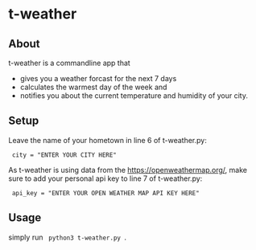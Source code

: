 # t-weather

## About

t-weather is a commandline app that 
- gives you a weather forcast for the next 7 days
- calculates the warmest day of the week and 
- notifies you about the current temperature and humidity of your city.

## Setup
Leave the name of your hometown in line 6 of t-weather.py:

<code> city 	= "ENTER YOUR CITY HERE"</code>

As t-weather is using data from the https://openweathermap.org/, make sure to add your personal api key to line 7 of t-weather.py:

<code> api_key = "ENTER YOUR OPEN WEATHER MAP API KEY HERE" </code>


## Usage
simply run <code> python3 t-weather.py </code>.

